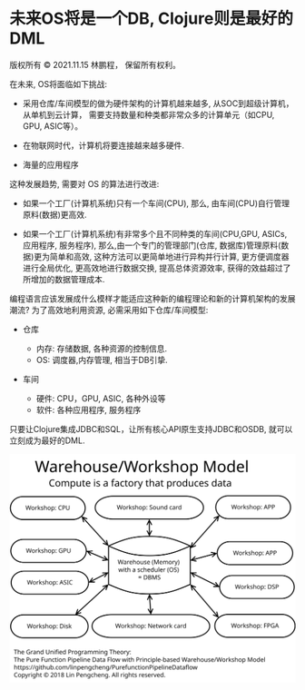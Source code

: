 # 未来OS将是一个DB, Clojure则是最好的DML

版权所有 © 2021.11.15 林鹏程， 保留所有权利。

在未来, OS将面临如下挑战:

- 采用仓库/车间模型的做为硬件架构的计算机越来越多, 从SOC到超级计算机，从单机到云计算， 需要支持数量和种类都非常众多的计算单元（如CPU, GPU, ASIC等）。

- 在物联网时代，计算机将要连接越来越多硬件.

- 海量的应用程序

这种发展趋势, 需要对 OS 的算法进行改进:

- 如果一个工厂(计算机系统)只有一个车间(CPU), 那么, 由车间(CPU)自行管理原料(数据)更高效.

- 如果一个工厂(计算机系统)有非常多个且不同种类的车间(CPU,GPU, ASICs, 应用程序, 服务程序), 
  那么,由一个专门的管理部门(仓库, 数据库)管理原料(数据)更为简单和高效, 这种方法可以更简单地进行异构并行计算, 
  更方便调度器进行全局优化, 更高效地进行数据交换, 提高总体资源效率, 获得的效益超过了所增加的数据管理成本.

编程语言应该发展成什么模样才能适应这种新的编程理论和新的计算机架构的发展潮流?
为了高效地利用资源, 必需采用如下仓库/车间模型:

- 仓库
  - 内存: 存储数据, 各种资源的控制信息.
  - OS: 调度器,内存管理, 相当于DB引挚.
  
- 车间
  - 硬件: CPU，GPU, ASIC, 各种外设等
  - 软件: 各种应用程序, 服务程序
  
只要让Clojure集成JDBC和SQL，让所有核心API原生支持JDBC和OSDB, 就可以立刻成为最好的DML.

![OS-Star-WWM](./image/OS-Star-WWM.svg)
  
